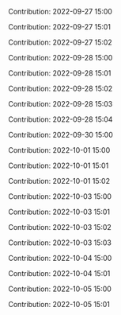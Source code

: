 Contribution: 2022-09-27 15:00

Contribution: 2022-09-27 15:01

Contribution: 2022-09-27 15:02

Contribution: 2022-09-28 15:00

Contribution: 2022-09-28 15:01

Contribution: 2022-09-28 15:02

Contribution: 2022-09-28 15:03

Contribution: 2022-09-28 15:04

Contribution: 2022-09-30 15:00

Contribution: 2022-10-01 15:00

Contribution: 2022-10-01 15:01

Contribution: 2022-10-01 15:02

Contribution: 2022-10-03 15:00

Contribution: 2022-10-03 15:01

Contribution: 2022-10-03 15:02

Contribution: 2022-10-03 15:03

Contribution: 2022-10-04 15:00

Contribution: 2022-10-04 15:01

Contribution: 2022-10-05 15:00

Contribution: 2022-10-05 15:01

